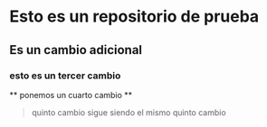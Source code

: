 # Esto es un repositorio de prueba
## Es un cambio adicional
### esto es un tercer cambio
** ponemos un cuarto cambio **
>quinto cambio
>sigue siendo el mismo quinto cambio